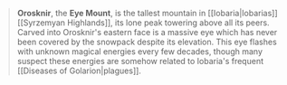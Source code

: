 > **Orosknir**, the **Eye Mount**, is the tallest mountain in [[Iobaria|Iobarias]] [[Syrzemyan Highlands]], its lone peak towering above all its peers. Carved into Orosknir's eastern face is a massive eye which has never been covered by the snowpack despite its elevation. This eye flashes with unknown magical energies every few decades, though many suspect these energies are somehow related to Iobaria's frequent [[Diseases of Golarion|plagues]].








